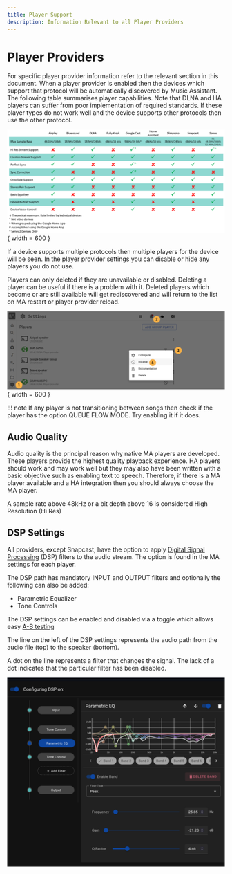 ```yaml
---
title: Player Support
description: Information Relevant to all Player Providers 
---
```


# Player Providers

For specific player provider information refer to the relevant section in this document. When a player provider is enabled then the devices which support that protocol will be automatically discovered by Music Assistant. The following table summarises player capabilities. Note that DLNA and HA players can suffer from poor implementation of required standards. If these player types do not work well and the device supports other protocols then use the other protocol.

![Preview image](../assets/player-provider-summary.png){ width = 600 }

If a device supports multiple protocols then multiple players for the device will be seen. In the player provider settings you can disable or hide any players you do not use. 

Players can only deleted if they are unavailable or disabled. Deleting a player can be useful if there is a problem with it. Deleted players which become or are still available will get rediscovered and will return to the list on MA restart or player provider reload.

![Preview image](../assets/screenshots/player-disable.png){ width = 600 } 

!!! note
    If any player is not transitioning between songs then check if the player has the option QUEUE FLOW MODE. Try enabling it if it does.

## Audio Quality

Audio quality is the principal reason why native MA players are developed. These players provide the highest quality playback experience. HA players should work and may work well but they may also have been written with a basic objective such as enabling text to speech. Therefore, if there is a MA player available and a HA integration then you should always choose the MA player. 

A sample rate above 48kHz or a bit depth above 16 is considered High Resolution (Hi Res)

## DSP Settings

All providers, except Snapcast, have the option to apply [Digital Signal Processing](https://en.wikipedia.org/wiki/Digital_signal_processing) (DSP) filters to the audio stream. The option is found in the MA settings for each player.

The DSP path has mandatory INPUT and OUTPUT filters and optionally the following can also be added:

- Parametric Equalizer
- Tone Controls

The DSP settings can be enabled and disabled via a toggle which allows easy [A-B testing](https://www.youtube.com/watch?v=KefGjPYyIO4)

The line on the left of the DSP settings represents the audio path from the audio file (top) to the speaker (bottom).

A dot on the line represents a filter that changes the signal. The lack of a dot indicates that the particular filter has been disabled.

![DSP image](../assets/screenshots/dsp.jpg)
